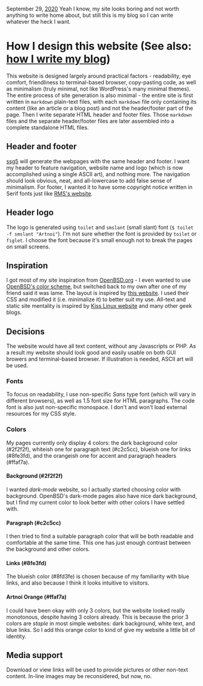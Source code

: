 September 29, [2020](/blog/2020)
Yeah I know, my site looks boring and not worth anything to write home about, but still this is my blog so I can write whatever the heck I want.
# How I design this website (See also: [how I write my blog](/blog/howblog.html))
This website is designed largely around practical factors - readability, eye comfort, friendliness to terminal-based browser, copy-pasting code, as well as minimalism (truly minimal, not like WordPress's many minimal themes). The entire process of site generation is also minimal - the entire site is first written in `markdown` plain-text files, with each `markdown` file only containing its content (like an article or a blog post) and not the header/footer part of the page. Then I write separate HTML header and footer files. Those `markdown` files and the separate header/footer files are later assembled into a complete standalone HTML files.
## Header and footer
[ssg5](/blog/howblog.html) will generate the webpages with the same header and footer. I want my header to feature navigation, website name and logo (which is now accomplished using a single ASCII art), and nothing more. The navigation should look obvious, neat, and all-lowercase to add false sense of minimalism. For footer, I wanted it to have some copyright notice written in Serif fonts just like [RMS's website](stallman.org).
## Header logo
The logo is generated using `toilet` and `smslant` (small slant) font (`$ toilet -f smslant "Artnoi"`). I'm not sure whether the font is provided by `toilet` or `figlet`. I choose the font because it's small enough not to break the pages on small screens.
## Inspiration
I got most of my site inspiration from [OpenBSD.org](https://openbsd.org) - I even wanted to use [OpenBSD's color scheme](https://www.schemecolor.com/openbsd-logo-colors.php), but switched back to my own after one of my friend said it was lame. The layout is inspired by [this website](https://niklasfasching.de/posts/just-enough-css). I used their CSS and modified it (i.e. minimalize it) to better suit my use. All-text and static site mentality is inspired by [Kiss Linux website](https://k1ss.org) and many other geek blogs.
## Decisions
The website would have all text content, without any Javascripts or PHP. As a result my website should look good and easily usable on both GUI browers and terminal-based browser. If illustration is needed, ASCII art will be used.
### Fonts
To focus on readability, I use non-specific *Sans* type font (which will vary in different browsers), as well as 1.5 font size for HTML paragraphs. The code font is also just non-specific monospace. I don't and won't load external resources for my CSS style.
### Colors
My pages currently only display 4 colors: the dark background color (#2f2f2f), whiteish one for paragraph text (#c2c5cc), blueish one for links (#8fe3fd), and the orangeish one for accent and paragraph headers (#ffaf7a).
#### Background (**#2f2f2f**)
I wanted *dark-mode* website, so I actually started choosing color with background. OpenBSD's dark-mode pages also have nice dark background, but I find my current color to look better with other colors I have settled with.
#### Paragraph (**#c2c5cc**)
I then tried to find a suitable paragraph color that will be both readable and comfortable at the same time. This one has just enough contrast between the background and other colors.
#### Links (**#8fe3fd**)
The blueish color (#8fd3fe) is chosen because of my familiarity with blue links, and also because I think it looks intuitive to visitors.
#### Artnoi Orange (**#ffaf7a**)
I could have been okay with only 3 colors, but the website looked really monotonous, despite having 3 colors already. This is because the prior 3 colors are *staple* in most simple websites: dark background, white text, and blue links. So I add this orange color to kind of give my website a little bit of identity.
## Media support
Download or view links will be used to provide pictures or other non-text content. In-line images may be reconsidered, but now, no.
